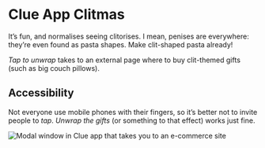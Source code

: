 # Clue App Clitmas

It’s fun, and normalises seeing clitorises. I mean, penises are everywhere: they’re even found as pasta shapes. Make clit-shaped pasta already! 

*Tap to unwrap* takes to an external page where to buy clit-themed gifts (such as big couch pillows). 

## Accessibility

Not everyone use mobile phones with their fingers, so it’s better not to invite people to *tap*. *Unwrap the gifts* (or something to that effect) works just fine.

![Modal window in Clue app that takes you to an e-commerce site](clit.png "something")